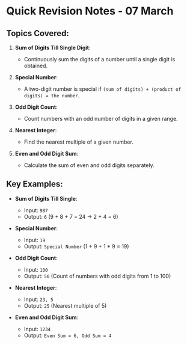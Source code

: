 # Quick Revision Notes - 07 March

## Topics Covered:

1. **Sum of Digits Till Single Digit**:
   - Continuously sum the digits of a number until a single digit is obtained.

2. **Special Number**:
   - A two-digit number is special if `(sum of digits) + (product of digits) = the number`.

3. **Odd Digit Count**:
   - Count numbers with an odd number of digits in a given range.

4. **Nearest Integer**:
   - Find the nearest multiple of a given number.

5. **Even and Odd Digit Sum**:
   - Calculate the sum of even and odd digits separately.

## Key Examples:

- **Sum of Digits Till Single**:
  - Input: `987`
  - Output: `6` (9 + 8 + 7 = 24 → 2 + 4 = 6)

- **Special Number**:
  - Input: `19`
  - Output: `Special Number` (1 + 9 + 1 * 9 = 19)

- **Odd Digit Count**:
  - Input: `100`
  - Output: `50` (Count of numbers with odd digits from 1 to 100)

- **Nearest Integer**:
  - Input: `23, 5`
  - Output: `25` (Nearest multiple of 5)

- **Even and Odd Digit Sum**:
  - Input: `1234`
  - Output: `Even Sum = 6, Odd Sum = 4`